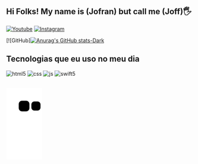 ## Hi Folks! My name is (Jofran) but call me (Joff)🖐️

[![Youtube](https://img.shields.io/badge/YouTube-FF0000?style=for-the-badge&logo=youtube&logoColor=white)](https://www.youtube.com/channel/UC6OHSo-pago5m_zNAKD6rYg)
[![Instagram](https://img.shields.io/badge/Instagram-E4405F?style=for-the-badge&logo=instagram&logoColor=white)](https://www.instagram.com/soujoff/)

[![GitHub][![Anurag's GitHub stats-Dark](https://github-readme-stats.vercel.app/api?username=anuraghazra&show_icons=true&theme=dark#gh-dark-mode-only)](https://github.com/anuraghazra/github-readme-stats#gh-dark-mode-only)

## Tecnologias que eu uso no meu dia

<div style="display: inline_block">
  <img align="center" alt="html5" src="https://img.shields.io/badge/HTML5-E34F26?style=for-the-badge&logo=html5&logoColor=white" />
  <img align="center" alt="css" src="https://img.shields.io/badge/CSS3-1572B6?style=for-the-badge&logo=css3&logoColor=white" />
  <img align="center" alt="js" src="https://img.shields.io/badge/JavaScript-F7DF1E?style=for-the-badge&logo=javascript&logoColor=black" />
  <img align="center" alt="swift5" src="https://img.shields.io/badge/-swift-yellow" />

</div><br/>

![Snake animation](https://github.com/jofransantos/jofransantos/blob/output/github-contribution-grid-snake.svg)
